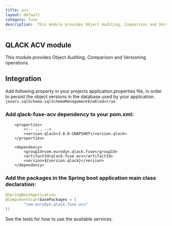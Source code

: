 ```yaml
---
title: acv
layout: default
category: fuse
description:  This module provides Object Auditing, Comparison and Versioning operations.
---
```


## QLACK ACV module

This module provides Object Auditing, Comparison and Versioning operations.

## Integration
Add following property in your projects application.properties file, in order to persist the 
object versions in the database used by your application.
`javers.sqlSchema.sqlSchemaManagementEnabled=true`

### Add qlack-fuse-acv dependency to your pom.xml:
```
    <properties>
        <!-- ... -->
        <version.qlack>3.0.0-SNAPSHOT</version.qlack>
    </properties>

    <dependency>
        <groupId>com.eurodyn.qlack.fuse</groupId>
        <artifactId>qlack-fuse-acv</artifactId>
        <version>${version.qlack}</version>
    </dependency>
```

### Add the packages in the Spring boot application main class declaration:
```java
@SpringBootApplication
@ComponentScan(basePackages = {
        "com.eurodyn.qlack.fuse.acv"
})
```

See the tests for how to use the available services.